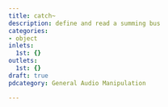 ```yaml
---
title: catch~
description: define and read a summing bus
categories:
- object
inlets:
  1st: {}
outlets:
  1st: {}
draft: true
pdcategory: General Audio Manipulation

---
```

